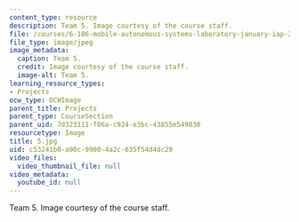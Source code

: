 ```yaml
---
content_type: resource
description: Team 5. Image courtesy of the course staff.
file: /courses/6-186-mobile-autonomous-systems-laboratory-january-iap-2005/c53241b0a90c99004a2c635f54d4dc29_5.jpg
file_type: image/jpeg
image_metadata:
  caption: Team 5.
  credit: Image courtesy of the course staff.
  image-alt: Team 5.
learning_resource_types:
- Projects
ocw_type: OCWImage
parent_title: Projects
parent_type: CourseSection
parent_uid: 7d323111-f06a-c924-e3bc-43855e549030
resourcetype: Image
title: 5.jpg
uid: c53241b0-a90c-9900-4a2c-635f54d4dc29
video_files:
  video_thumbnail_file: null
video_metadata:
  youtube_id: null
---
```

Team 5. Image courtesy of the course staff.

